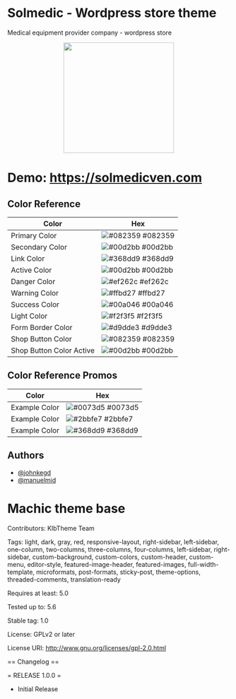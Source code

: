 # Solmedic - Wordpress store theme

Medical equipment provider company - wordpress store

<p align="center">
<a href="https://solmedicven.com" target="_blank"><img src="https://images.ctfassets.net/1o6a1zpz3peg/7rd3plstPDOyQoAlqHkn7M/e8dcc1b6773fd0f1b991a0bc2537c2f4/logo-5-2.jpg" height="250px" width="250px"/></a>
</p>

# Demo: https://solmedicven.com

## Color Reference

| Color                    | Hex                                                              |
| ------------------------ | ---------------------------------------------------------------- |
| Primary Color            | ![#082359](https://via.placeholder.com/10/082359?text=+) #082359 |
| Secondary Color          | ![#00d2bb](https://via.placeholder.com/10/00d2bb?text=+) #00d2bb |
| Link Color               | ![#368dd9](https://via.placeholder.com/10/368dd9?text=+) #368dd9 |
| Active Color             | ![#00d2bb](https://via.placeholder.com/10/00d2bb?text=+) #00d2bb |
| Danger Color             | ![#ef262c](https://via.placeholder.com/10/ef262c?text=+) #ef262c |
| Warning Color            | ![#ffbd27](https://via.placeholder.com/10/ffbd27?text=+) #ffbd27 |
| Success Color            | ![#00a046](https://via.placeholder.com/10/00a046?text=+) #00a046 |
| Light Color              | ![#f2f3f5](https://via.placeholder.com/10/f2f3f5?text=+) #f2f3f5 |
| Form Border Color        | ![#d9dde3](https://via.placeholder.com/10/d9dde3?text=+) #d9dde3 |
| Shop Button Color        | ![#082359](https://via.placeholder.com/10/082359?text=+) #082359 |
| Shop Button Color Active | ![#00d2bb](https://via.placeholder.com/10/00d2bb?text=+) #00d2bb |

## Color Reference Promos

| Color         | Hex                                                              |
| ------------- | ---------------------------------------------------------------- |
| Example Color | ![#0073d5](https://via.placeholder.com/10/0073d5?text=+) #0073d5 |
| Example Color | ![#2bbfe7](https://via.placeholder.com/10/2bbfe7?text=+) #2bbfe7 |
| Example Color | ![#368dd9](https://via.placeholder.com/10/368dd9?text=+) #368dd9 |

## Authors

- [@johnkegd](https://www.github.com/johnkegd)
- [@manuelmid](https://www.github.com/manuelmid)

# Machic theme base

Contributors: KlbTheme Team

Tags: light, dark, gray, red, responsive-layout, right-sidebar, left-sidebar, one-column, two-columns, three-columns, four-columns, left-sidebar, right-sidebar, custom-background, custom-colors, custom-header, custom-menu, editor-style, featured-image-header, featured-images, full-width-template, microformats, post-formats, sticky-post, theme-options, threaded-comments, translation-ready

Requires at least: 5.0

Tested up to: 5.6

Stable tag: 1.0

License: GPLv2 or later

License URI: http://www.gnu.org/licenses/gpl-2.0.html

== Changelog ==

= RELEASE 1.0.0 =

- Initial Release
